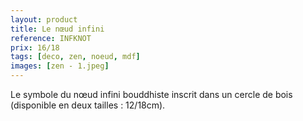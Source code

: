 ```yaml
---
layout: product
title: Le nœud infini
reference: INFKNOT
prix: 16/18
tags: [deco, zen, noeud, mdf]
images: [zen - 1.jpeg]
---
```

Le symbole du nœud infini bouddhiste inscrit dans un cercle de bois (disponible en deux tailles : 12/18cm).